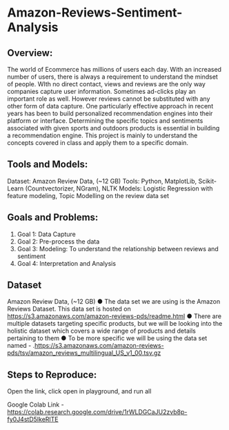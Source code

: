 # Amazon-Reviews-Sentiment-Analysis

## Overview:

The world of Ecommerce has millions of users each day. With an increased number of users, there is always a requirement to understand the mindset of people.
WIth no direct contact, views and reviews are the only way companies capture user information. Sometimes ad-clicks play an important role as well. However reviews cannot be substituted with any other form of data capture. 
One particularly effective approach in recent years has been to build personalized recommendation engines into their platform or interface. Determining the specific topics and sentiments associated with given sports and outdoors products is essential in building a recommendation engine. This project is mainly to understand the concepts covered in class and apply them to a specific domain.


## Tools and Models:

Dataset: Amazon Review Data, (~12 GB)
Tools: Python, MatplotLib, Scikit-Learn (Countvectorizer, NGram), NLTK
Models: Logistic Regression with feature modeling, Topic Modelling on the review data set

## Goals and Problems:

1.	Goal 1: Data Capture
2.	Goal 2: Pre-process the data
3.	Goal 3: Modeling: To understand the relationship between reviews and sentiment
4.	Goal 4: Interpretation and Analysis

## Dataset

Amazon Review Data, (~12 GB)
●	The data set we are using is the Amazon Reviews Dataset. This data set is hosted on https://s3.amazonaws.com/amazon-reviews-pds/readme.html
●	There are multiple datasets targeting specific products, but we will be looking into the holistic dataset which covers a wide range of products and details pertaining to them
●	To be more specific we will be using the data set named - .https://s3.amazonaws.com/amazon-reviews-pds/tsv/amazon_reviews_multilingual_US_v1_00.tsv.gz


## Steps to Reproduce:
Open the link, click open in playground, and run all 

Google Colab Link - https://colab.research.google.com/drive/1rWLDGCaJU2zvb8p-fy0J4stD5IkeRlTE



